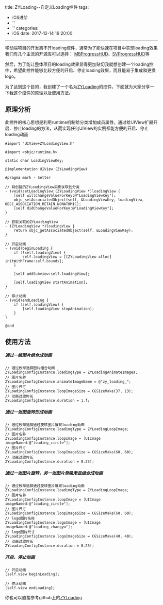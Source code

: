 title: ZYLoading--自定义Loading控件
tags:
  - iOS进阶
  - ''
  - ''
categories:
  - iOS
date: 2017-12-14 19:20:00
---
移动端项目的开发离不开loading控件，通常为了能快速在项目中实现loading效果我们有几个主流的开源库可以选择：
[MBProgressHUD](https://github.com/jdg/MBProgressHUD)、[SVProgressHUD](https://github.com/SVProgressHUD/SVProgressHUD)等

然后，为了能让整体项目的loading效果显得更加贴切我就想创建一个loading控件，希望此控件能够比较方便的开启、停止loading效果，而且能易于集成和更换logo。

为了达到这个目的，我创建了一个名为[ZYLoading](https://github.com/luzhiyongGit/ZYLoading.git)的控件，下面就为大家分享一下我这个控件的原理以及使用方法。

## 原理分析

此控件的核心思想是利用runtime机制给分类增加成员属性，通过给UIView扩展开启、停止loading的方法，从而实现任何UIView的实例都能方便的开启、停止loading动画

```
#import "UIView+ZYLoadingView.h"

#import <objc/runtime.h>

static char LoadingViewKey;

@implementation UIView (ZYLoadingView)

#pragma mark - Setter

// 将创建的ZYLoadingView实例关联到分类
- (void)setLoadingView:(ZYLoadingView *)loadingView {
    [self willChangeValueForKey:@"LoadingViewKey"];
    objc_setAssociatedObject(self, &LoadingViewKey, loadingView, OBJC_ASSOCIATION_RETAIN_NONATOMIC);
    [self didChangeValueForKey:@"LoadingViewKey"];
}

// 获取关联的ZYLoadingView
- (ZYLoadingView *)loadingView {
    return objc_getAssociatedObject(self, &LoadingViewKey);
}

// 开启动画
- (void)beginLoading {
    if (!self.loadingView) {
        self.loadingView = [[ZYLoadingView alloc] initWithFrame:self.bounds];
    }
    
    [self addSubview:self.loadingView];
    
    [self.loadingView startAnimation];
}

// 停止动画
- (void)endLoading {
    if (self.loadingView) {
        [self.loadingView stopAnimation];
    }
}

@end

```

## 使用方法

##### 通过一组图片组合成动画

```
// 通过枚举选择图片组合动画
ZYLoadingConfigInstance.loadingType = ZYLoadingAnimateImages;
// 图片名称
ZYLoadingConfigInstance.animateImageName = @"zy_loading_";
// 图片尺寸
ZYLoadingConfigInstance.loopImageSize = CGSizeMake(37, 13);
// 动画过渡时长
ZYLoadingConfigInstance.duration = 1.f;
```

##### 通过一张图旋转形成动画

```
// 通过枚举选择通过旋转图片展现loading动画
ZYLoadingConfigInstance.loadingType = ZYLoadingLoopImage;
// 图片名称
ZYLoadingConfigInstance.loopImage = [UIImage imageNamed:@"loading_circle"];
// 图片尺寸    
ZYLoadingConfigInstance.loopImageSize = CGSizeMake(60, 60);
// 动画过渡时长    
ZYLoadingConfigInstance.duration = 0.25f;
```

##### 通过一张图片旋转，另一张图片渐隐渐显组合成动画

```
// 通过枚举选择通过旋转图片展现loading动画    ZYLoadingConfigInstance.loadingType = ZYLoadingLoopImage;
// 图片名称
ZYLoadingConfigInstance.loopImage = [UIImage imageNamed:@"loading_circle"];
// 图片尺寸    
ZYLoadingConfigInstance.loopImageSize = CGSizeMake(60, 60);
// logo图片名称
ZYLoadingConfigInstance.logoImage = [UIImage imageNamed:@"loading_zhangyu"];
// logo图片尺寸
ZYLoadingConfigInstance.logoImageSize = CGSizeMake(40, 40);
// 动画过渡时长
ZYLoadingConfigInstance.duration = 0.25f;
```

##### 开启、停止动画

```
// 开启动画
[self.view beginLoading];

// 停止动画
[self.view endLoading];
```

你也可以直接参考github上的[ZYLoading](https://github.com/luzhiyongGit/ZYLoading.git)
